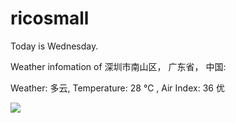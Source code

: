 # ricosmall

Today is Wednesday.

Weather infomation of 深圳市南山区， 广东省， 中国: 

Weather: 多云, Temperature: 28 ℃ , Air Index: 36 优

<img src="https://github-readme-stats.vercel.app/api?username=ricosmall&show_icons=true" />
